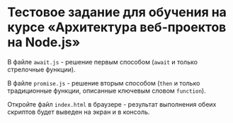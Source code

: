 # Тестовое задание для обучения на курсе «Архитектура веб-проектов на Node.js»

В файле ```await.js``` - решение первым способом (```await``` и только стрелочные функции).

В файле ```promise.js``` - решение вторым способом (```then``` и только традиционные функции, описанные ключевым словом ```function```).

Откройте файл ```index.html``` в браузере - результат выполнения обеих скриптов будет выведен на экран и в консоль.
